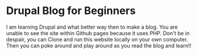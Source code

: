 # Drupal Blog for Beginners

I am learning Drupal and what better way then to make a blog. You are unable to see the site within Github pages because it uses PHP. Don't be in despair, you can Clone and run this website locally on your own computer. Then you can poke around and play around as you read the blog and learn!!
